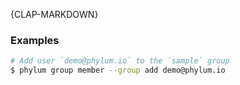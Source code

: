 {CLAP-MARKDOWN}
### Examples

```sh
# Add user `demo@phylum.io` to the `sample` group
$ phylum group member --group add demo@phylum.io
```
